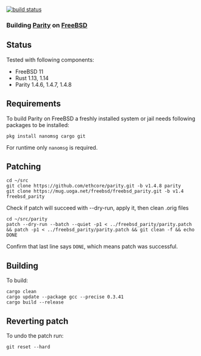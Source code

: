 [![build status](https://mug.uoga.net/freebsd/freebsd_parity/badges/v1.4/build.svg)](https://mug.uoga.net/freebsd/freebsd_parity/builds)
### Building [Parity](https://github.com/ethcore/parity) on [FreeBSD](https://www.freebsd.org)

## Status
Tested with following components:
- FreeBSD 11
- Rust 1.13, 1.14
- Parity 1.4.6, 1.4.7, 1.4.8

## Requirements
To build Parity on FreeBSD a freshly installed system or jail needs following packages to be installed:
```shell
pkg install nanomsg cargo git
```
For runtime only `nanomsg` is required.

## Patching
```shell
cd ~/src
git clone https://github.com/ethcore/parity.git -b v1.4.8 parity
git clone https://mug.uoga.net/freebsd/freebsd_parity.git -b v1.4 freebsd_parity
```

Check if patch will succeed with --dry-run, apply it, then clean .orig files
```shell
cd ~/src/parity
patch --dry-run --batch --quiet -p1 < ../freebsd_parity/parity.patch && patch -p1 < ../freebsd_parity/parity.patch && git clean -f && echo DONE
```
Confirm that last line says `DONE`, which means patch was successful.

## Building
To build:
```shell
cargo clean
cargo update --package gcc --precise 0.3.41
cargo build --release
```

## Reverting patch
To undo the patch run:
```shell
git reset --hard
```
